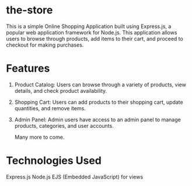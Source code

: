 # the-store

This is a simple Online Shopping Application built using Express.js, a popular web application framework for Node.js. This application allows users to browse through products, add items to their cart, and proceed to checkout for making purchases.

# Features

1. Product Catalog: Users can browse through a variety of products, view details, and check product availability.

2. Shopping Cart: Users can add products to their shopping cart, update quantities, and remove items.
 
3. Admin Panel: Admin users have access to an admin panel to manage products, categories, and user accounts.

   Many more to come.


# Technologies Used
  Express.js
  Node.js
  EJS (Embedded JavaScript) for views

 
